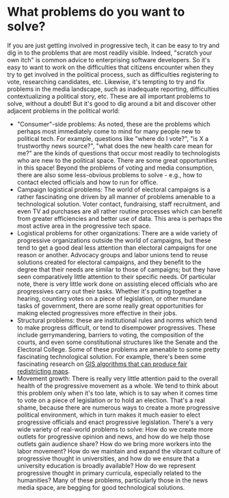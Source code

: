 # What problems do you want to solve?



If you are just getting involved in progressive tech, it can be easy to try and dig in to the problems that are most readily visible. Indeed, "scratch your own itch" is common advice to enterprising software developers. So it's easy to want to work on the difficulties that citizens encounter when they try to get involved in the political process, such as difficulties registering to vote, researching candidates, etc. Likewise, it's tempting to try and fix problems in the media landscape, such as inadequate reporting, difficulties contextualizing a political story, etc. These are all important problems to solve, without a doubt! But it's good to dig around a bit and discover other adjacent problems in the political world:

* "Consumer"-side problems: As noted, these are the problems which perhaps most immediately come to mind for many people new to political tech. For example, questions like "where do I vote?", "is X a trustworthy news source?", "what does the new health care mean for me?" are the kinds of questions that occur most readily to technologists who are new to the political space. There are some great opportunities in this space! Beyond the problems of voting and media consumption, there are also some less-obvious problems to solve - e.g., how to contact elected officials and how to run for office.
* Campaign logistical problems: The world of electoral campaigns is a rather fascinating one driven by all manner of problems amenable to a technological solution. Voter contact, fundraising, staff recruitment, and even TV ad purchases are all rather routine processes which can benefit from greater efficiencies and better use of data. This area is perhaps the most active area in the progressive tech space.
* Logistical problems for other organizations: There are a wide variety of progressive organizations outside the world of campaigns, but these tend to get a good deal less attention than electoral campaigns for one reason or another. Advocacy groups and labor unions tend to reuse solutions created for electoral campaigns, and they benefit to the degree that their needs are similar to those of campaigns; but they have seen comparatively little attention to their specific needs. Of particular note, there is very little work done on assisting eleced officials who are progressives carry out their tasks. Whether it's putting together a hearing, counting votes on a piece of legislation, or other mundane tasks of government, there are some really great opportunities for making elected progressives more effective in their jobs.
* Structural problems: these are institutional rules and norms which tend to make progress difficult, or tend to disempower progressives. These include gerrymandering, barriers to voting, the composition of the courts, and even some constitutional structures like the Senate and the Electoral College. Some of these problems are amenable to some pretty fascinating technological solution. For example, there's been some fascinating research on [GIS algorithms that can produce fair redistricting maps](https://www.bloomberg.com/news/articles/2017-09-29/technology-can-win-the-fight-against-gerrymandering).
* Movement growth: There is really very little attention paid to the overall health of the progressive movement as a whole. We tend to think about this problem only when it's too late, which is to say when it comes time to vote on a piece of legislation or to hold an election. That's a real shame, because there are numerous ways to create a more progressive political environment, which in turn makes it much easier to elect progressive officials and enact progressive legislation. There's a very wide variety of real-world problems to solve: How do we create more outlets for progressive opinion and news, and how do we help those outlets gain audience share? How do we bring more workers into the labor movement? How do we maintain and expand the vibrant culture of progressive thought in universities, and how do we ensure that a university education is broadly available? How do we represent progressive thought in primary curricula, especially related to the humanities? Many of these problems, particularly those in the news media space, are begging for good technological solutions.

